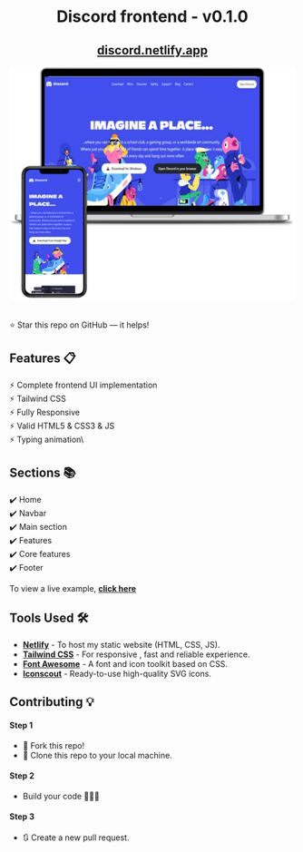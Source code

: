 <div align="center">

<h1>Discord frontend - v0.1.0</h1>

<h2>
  <a href="https://discord-intakhab.netlify.app/">discord.netlify.app</a>
</h2>

<div align="center">
  <a href="https://discord-intakhab.netlify.app/">
    <img alt="Mockup" src="./images/Responsive.PNG" />
  </a>
</div>

<br/>
</div>

⭐ Star this repo on GitHub — it helps!

## Features 📋

⚡️ Complete frontend UI implementation\
⚡️ Tailwind CSS\
⚡️ Fully Responsive\
⚡️ Valid HTML5 & CSS3 & JS\
⚡️ Typing animation\

## Sections 📚

✔️ Home\
✔️ Navbar \
✔️ Main section \
✔️ Features\
✔️ Core features\
✔️ Footer

To view a live example, **[click here](https://discord-intakhab.netlify.app/)**

## Tools Used 🛠️

- [**Netlify**](https://www.netlify.com/) - To host my static website (HTML, CSS, JS).
- [**Tailwind CSS**](https://tailwindcss.com/) - For responsive , fast and reliable experience.
- [**Font Awesome**](https://fontawesome.com/) - A font and icon toolkit based on CSS.
- [**Iconscout**](https://iconscout.com/unicons) - Ready-to-use high-quality SVG icons.

## Contributing 💡

#### Step 1

- 🍴 Fork this repo!
- 👯 Clone this repo to your local machine.

#### Step 2

- Build your code 🔨🔨🔨

#### Step 3

- 🔃 Create a new pull request.
